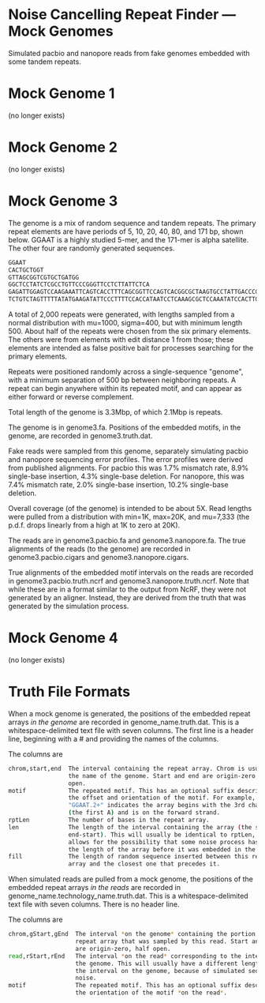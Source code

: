 # Noise Cancelling Repeat Finder &mdash; Mock Genomes

Simulated pacbio and nanopore reads from fake genomes embedded with some tandem
repeats.

# Mock Genome 1

(no longer exists)

# Mock Genome 2

(no longer exists)

# Mock Genome 3

The genome is a mix of random sequence and tandem repeats. The primary repeat
elements are have periods of 5, 10, 20, 40, 80, and 171 bp, shown below. GGAAT
is a highly studied 5-mer, and the 171-mer is alpha satellite. The other four
are randomly generated sequences.

```bash  
GGAAT
CACTGCTGGT
GTTAGCGGTCGTGCTGATGG
GGCTCCTATCTCGCCTGTTCCCGGGTTCCTCTTATTCTCA
GAGATTGGAGTCCAAGAAATTCAGTCACCTTTCAGCGGTTCCAGTCACGGCGCTAAGTGCCTATTGACCCGCTACTGTTT
TCTGTCTAGTTTTTATATGAAGATATTCCCTTTTCCACCATAATCCTCAAAGCGCTCCAAATATCCACTTGCAGATTCTACAAAAAGAGTGTTTCCAAACTGCTCTATCAAAAGAAATGTTCAACTCTGTGAGTTGAATACACACATCACAAAGAAGTTTCTGAGAATGCT
```  

A total of 2,000 repeats were generated, with lengths sampled from a normal
distribution with mu=1000, sigma=400, but with minimum length 500. About half
of the repeats were chosen from the six primary elements. The others were from
elements with edit distance 1 from those; these elements are intended as false
positive bait for processes searching for the primary elements.

Repeats were positioned randomly across a single-sequence "genome", with a
minimum separation of 500 bp between neighboring repeats. A repeat can begin
anywhere within its repeated motif, and can appear as either forward or reverse
complement.

Total length of the genome is 3.3Mbp, of which 2.1Mbp is repeats.

The genome is in genome3.fa. Positions of the embedded motifs, in the genome,
are recorded in genome3.truth.dat.

Fake reads were sampled from this genome, separately simulating pacbio and
nanopore sequencing error profiles. The error profiles were derived from
published alignments. For pacbio this was 1.7% mismatch rate, 8.9% single-base
insertion, 4.3% single-base deletion. For nanopore, this was 7.4% mismatch
rate, 2.0% single-base insertion, 10.2% single-base deletion.

Overall coverage (of the genome) is intended to be about 5X. Read lengths were
pulled from a distribution with min=1K, max=20K, and mu=7,333 (the p.d.f. drops
linearly from a high at 1K to zero at 20K).

The reads are in genome3.pacbio.fa and genome3.nanopore.fa. The true alignments
of the reads (to the genome) are recorded in genome3.pacbio.cigars and
genome3.nanopore.cigars.

True alignments of the embedded motif intervals on the reads are recorded in
genome3.pacbio.truth.ncrf and genome3.nanopore.truth.ncrf. Note that while
these are in a format similar to the output from NcRF, they were not generated
by an aligner. Instead, they are derived from the truth that was generated by
the simulation process.

# Mock Genome 4

(no longer exists)

# Truth File Formats

When a mock genome is generated, the positions of the embedded repeat arrays
*in the genome* are recorded in genome_name.truth.dat.  This is a
whitespace-delimited text file with seven columns. The first line is a header
line, beginning with a # and providing the names of the columns.

The columns are
```bash  
chrom,start,end  The interval containing the repeat array. Chrom is usually
                 the name of the genome. Start and end are origin-zero, half
                 open.
motif            The repeated motif. This has an optional suffix describing
                 the offset and orientation of the motif. For example,
                 "GGAAT.2+" indicates the array begins with the 3rd character
                 (the first A) and is on the forward strand.
rptLen           The number of bases in the repeat array.
len              The length of the interval containing the array (the same as
                 end-start). This will usually be identical to rptLen, but
                 allows for the possibility that some noise process has changed
                 the length of the array before it was embedded in the genome.
fill             The length of random sequence inserted between this repeat
                 array and the closest one that precedes it.
```  

When simulated reads are pulled from a mock genome, the positions of the
embedded repeat arrays *in the reads* are recorded in
genome_name.technology_name.truth.dat. This is a whitespace-delimited text file
with seven columns. There is no header line.

The columns are
```bash  
chrom,gStart,gEnd  The interval *on the genome* containing the portion of the
                   repeat array that was sampled by this read. Start and end
                   are origin-zero, half open.
read,rStart,rEnd   The interval *on the read* corresponding to the interval on
                   the genome. This will usually have a different length than
                   the interval on the genome, because of simulated sequencing
                   noise.
motif              The repeated motif. This has an optional suffix describing
                   the orientation of the motif *on the read*.
```  
